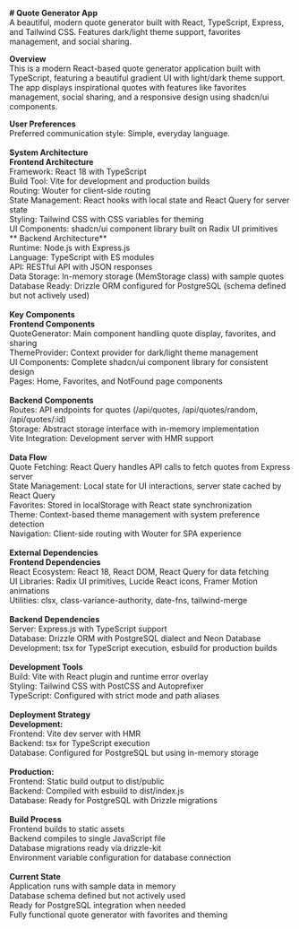 **# Quote Generator App** <br>
A beautiful, modern quote generator built with React, TypeScript, Express, and Tailwind CSS. Features dark/light theme support, favorites management, and social sharing.

**Overview** <br>
This is a modern React-based quote generator application built with TypeScript, featuring a beautiful gradient UI with light/dark theme support. The app displays inspirational quotes with features like favorites management, social sharing, and a responsive design using shadcn/ui components.

**User Preferences** <br>
Preferred communication style: Simple, everyday language.<br>
<br>
**System Architecture** <br>
**Frontend Architecture** <br>
Framework: React 18 with TypeScript <br>
Build Tool: Vite for development and production builds <br>
Routing: Wouter for client-side routing <br>
State Management: React hooks with local state and React Query for server state <br>
Styling: Tailwind CSS with CSS variables for theming <br>
UI Components: shadcn/ui component library built on Radix UI primitives <br>
**
Backend Architecture** <br>
Runtime: Node.js with Express.js <br>
Language: TypeScript with ES modules <br>
API: RESTful API with JSON responses <br>
Data Storage: In-memory storage (MemStorage class) with sample quotes <br>
Database Ready: Drizzle ORM configured for PostgreSQL (schema defined but not actively used) <br>
<br>
****Key Components** <br>
Frontend Components** <br>
QuoteGenerator: Main component handling quote display, favorites, and sharing <br>
ThemeProvider: Context provider for dark/light theme management <br>
UI Components: Complete shadcn/ui component library for consistent design <br>
Pages: Home, Favorites, and NotFound page components<br>
<br>
**Backend Components** <br>
Routes: API endpoints for quotes (/api/quotes, /api/quotes/random, /api/quotes/:id) <br>
Storage: Abstract storage interface with in-memory implementation<br>
Vite Integration: Development server with HMR support <br>
<br>
**Data Flow** <br>
Quote Fetching: React Query handles API calls to fetch quotes from Express server<br>
State Management: Local state for UI interactions, server state cached by React Query<br>
Favorites: Stored in localStorage with React state synchronization<br>
Theme: Context-based theme management with system preference detection<br>
Navigation: Client-side routing with Wouter for SPA experience <br>
<br>
**External Dependencies** <br>
**Frontend Dependencies** <br>
React Ecosystem: React 18, React DOM, React Query for data fetching <br>
UI Libraries: Radix UI primitives, Lucide React icons, Framer Motion animations <br>
Utilities: clsx, class-variance-authority, date-fns, tailwind-merge <br>
<br>
**Backend Dependencies** <br>
Server: Express.js with TypeScript support<br>
Database: Drizzle ORM with PostgreSQL dialect and Neon Database  <br>
Development: tsx for TypeScript execution, esbuild for production builds<br>
<br>
**Development Tools** <br>
Build: Vite with React plugin and runtime error overlay<br>
Styling: Tailwind CSS with PostCSS and Autoprefixer<br>
TypeScript: Configured with strict mode and path aliases<br>
<br>
**Deployment Strategy** <br>
**Development:** <br>
Frontend: Vite dev server with HMR<br>
Backend: tsx for TypeScript execution<br>
Database: Configured for PostgreSQL but using in-memory storage<br>
<br>
**Production:** <br>
Frontend: Static build output to dist/public<br>
Backend: Compiled with esbuild to dist/index.js<br>
Database: Ready for PostgreSQL with Drizzle migrations<br>
<br>
**Build Process** <br>
Frontend builds to static assets <br>
Backend compiles to single JavaScript file <br>
Database migrations ready via drizzle-kit <br>
Environment variable configuration for database connection <br> 
<br>
**Current State** <br>
Application runs with sample data in memory <br>
Database schema defined but not actively used <br>
Ready for PostgreSQL integration when needed <br>
Fully functional quote generator with favorites and theming
